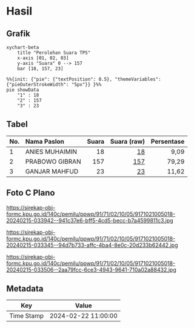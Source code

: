 # Hasil

## Grafik

```mermaid
xychart-beta
    title "Perolehan Suara TPS"
    x-axis [01, 02, 03]
    y-axis "Suara" 0 --> 157
    bar [18, 157, 23]
```

```mermaid
%%{init: {"pie": {"textPosition": 0.5}, "themeVariables": {"pieOuterStrokeWidth": "5px"}} }%%
pie showData
    "1" : 18
    "2" : 157
    "3" : 23
```

## Tabel

| No. | Nama Paslon    | Suara | Suara (raw) | Persentase |
|:--- |:-------------- | -----:| -----------:| ----------:|
| 1   | ANIES MUHAIMIN | 18    | [18][p-1]   | 9,09       |
| 2   | PRABOWO GIBRAN | 157   | [157][p-2]  | 79,29      |
| 3   | GANJAR MAHFUD  | 23    | [23][p-3]   | 11,62      |


[p-1]: https://github.com/gigit-pemilu/pemilu-2024-91-papua/blob/main/pilpres/hitung-suara/sub/91-papua/sub/71-kota-jayapura/sub/02-jayapura-selatan/sub/1005-entrop/sub/018-tps/sub/paslon-1.txt
[p-2]: https://github.com/gigit-pemilu/pemilu-2024-91-papua/blob/main/pilpres/hitung-suara/sub/91-papua/sub/71-kota-jayapura/sub/02-jayapura-selatan/sub/1005-entrop/sub/018-tps/sub/paslon-2.txt
[p-3]: https://github.com/gigit-pemilu/pemilu-2024-91-papua/blob/main/pilpres/hitung-suara/sub/91-papua/sub/71-kota-jayapura/sub/02-jayapura-selatan/sub/1005-entrop/sub/018-tps/sub/paslon-3.txt

## Foto C Plano

https://sirekap-obj-formc.kpu.go.id/140c/pemilu/ppwp/91/71/02/10/05/9171021005018-20240215-033942--941c37e6-bff5-4cd5-becc-b7a4599811c3.jpg

https://sirekap-obj-formc.kpu.go.id/140c/pemilu/ppwp/91/71/02/10/05/9171021005018-20240215-033345--94d7b733-affc-4ba4-8e0c-20d233b62442.jpg

https://sirekap-obj-formc.kpu.go.id/140c/pemilu/ppwp/91/71/02/10/05/9171021005018-20240215-033506--2aa79fcc-6ce3-4943-9641-710a02a88432.jpg


## Metadata

| Key        | Value               |
| ---------- | ------------------- |
| Time Stamp | 2024-02-22 11:00:00 |



